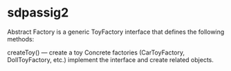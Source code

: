 # sdpassig2
Abstract Factory is a generic ToyFactory interface that defines the following methods:

createToy() — create a toy
Concrete factories (CarToyFactory, DollToyFactory, etc.) implement the interface and create related objects.
